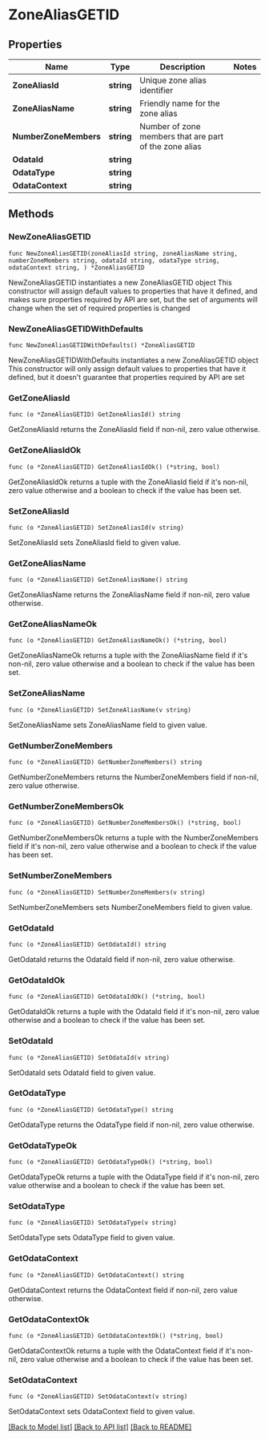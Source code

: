 # ZoneAliasGETID

## Properties

Name | Type | Description | Notes
------------ | ------------- | ------------- | -------------
**ZoneAliasId** | **string** | Unique zone alias identifier  | 
**ZoneAliasName** | **string** | Friendly name for the zone alias | 
**NumberZoneMembers** | **string** | Number of zone members that are part of the zone alias | 
**OdataId** | **string** |  | 
**OdataType** | **string** |  | 
**OdataContext** | **string** |  | 

## Methods

### NewZoneAliasGETID

`func NewZoneAliasGETID(zoneAliasId string, zoneAliasName string, numberZoneMembers string, odataId string, odataType string, odataContext string, ) *ZoneAliasGETID`

NewZoneAliasGETID instantiates a new ZoneAliasGETID object
This constructor will assign default values to properties that have it defined,
and makes sure properties required by API are set, but the set of arguments
will change when the set of required properties is changed

### NewZoneAliasGETIDWithDefaults

`func NewZoneAliasGETIDWithDefaults() *ZoneAliasGETID`

NewZoneAliasGETIDWithDefaults instantiates a new ZoneAliasGETID object
This constructor will only assign default values to properties that have it defined,
but it doesn't guarantee that properties required by API are set

### GetZoneAliasId

`func (o *ZoneAliasGETID) GetZoneAliasId() string`

GetZoneAliasId returns the ZoneAliasId field if non-nil, zero value otherwise.

### GetZoneAliasIdOk

`func (o *ZoneAliasGETID) GetZoneAliasIdOk() (*string, bool)`

GetZoneAliasIdOk returns a tuple with the ZoneAliasId field if it's non-nil, zero value otherwise
and a boolean to check if the value has been set.

### SetZoneAliasId

`func (o *ZoneAliasGETID) SetZoneAliasId(v string)`

SetZoneAliasId sets ZoneAliasId field to given value.


### GetZoneAliasName

`func (o *ZoneAliasGETID) GetZoneAliasName() string`

GetZoneAliasName returns the ZoneAliasName field if non-nil, zero value otherwise.

### GetZoneAliasNameOk

`func (o *ZoneAliasGETID) GetZoneAliasNameOk() (*string, bool)`

GetZoneAliasNameOk returns a tuple with the ZoneAliasName field if it's non-nil, zero value otherwise
and a boolean to check if the value has been set.

### SetZoneAliasName

`func (o *ZoneAliasGETID) SetZoneAliasName(v string)`

SetZoneAliasName sets ZoneAliasName field to given value.


### GetNumberZoneMembers

`func (o *ZoneAliasGETID) GetNumberZoneMembers() string`

GetNumberZoneMembers returns the NumberZoneMembers field if non-nil, zero value otherwise.

### GetNumberZoneMembersOk

`func (o *ZoneAliasGETID) GetNumberZoneMembersOk() (*string, bool)`

GetNumberZoneMembersOk returns a tuple with the NumberZoneMembers field if it's non-nil, zero value otherwise
and a boolean to check if the value has been set.

### SetNumberZoneMembers

`func (o *ZoneAliasGETID) SetNumberZoneMembers(v string)`

SetNumberZoneMembers sets NumberZoneMembers field to given value.


### GetOdataId

`func (o *ZoneAliasGETID) GetOdataId() string`

GetOdataId returns the OdataId field if non-nil, zero value otherwise.

### GetOdataIdOk

`func (o *ZoneAliasGETID) GetOdataIdOk() (*string, bool)`

GetOdataIdOk returns a tuple with the OdataId field if it's non-nil, zero value otherwise
and a boolean to check if the value has been set.

### SetOdataId

`func (o *ZoneAliasGETID) SetOdataId(v string)`

SetOdataId sets OdataId field to given value.


### GetOdataType

`func (o *ZoneAliasGETID) GetOdataType() string`

GetOdataType returns the OdataType field if non-nil, zero value otherwise.

### GetOdataTypeOk

`func (o *ZoneAliasGETID) GetOdataTypeOk() (*string, bool)`

GetOdataTypeOk returns a tuple with the OdataType field if it's non-nil, zero value otherwise
and a boolean to check if the value has been set.

### SetOdataType

`func (o *ZoneAliasGETID) SetOdataType(v string)`

SetOdataType sets OdataType field to given value.


### GetOdataContext

`func (o *ZoneAliasGETID) GetOdataContext() string`

GetOdataContext returns the OdataContext field if non-nil, zero value otherwise.

### GetOdataContextOk

`func (o *ZoneAliasGETID) GetOdataContextOk() (*string, bool)`

GetOdataContextOk returns a tuple with the OdataContext field if it's non-nil, zero value otherwise
and a boolean to check if the value has been set.

### SetOdataContext

`func (o *ZoneAliasGETID) SetOdataContext(v string)`

SetOdataContext sets OdataContext field to given value.



[[Back to Model list]](../README.md#documentation-for-models) [[Back to API list]](../README.md#documentation-for-api-endpoints) [[Back to README]](../README.md)


